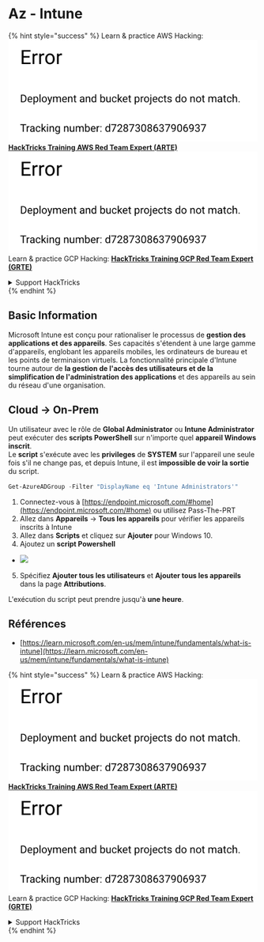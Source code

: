 # Az - Intune

{% hint style="success" %}
Learn & practice AWS Hacking:<img src="../../../.gitbook/assets/image (1) (1).png" alt="" data-size="line">[**HackTricks Training AWS Red Team Expert (ARTE)**](https://training.hacktricks.xyz/courses/arte)<img src="../../../.gitbook/assets/image (1) (1).png" alt="" data-size="line">\
Learn & practice GCP Hacking: <img src="../../../.gitbook/assets/image (2).png" alt="" data-size="line">[**HackTricks Training GCP Red Team Expert (GRTE)**<img src="../../../.gitbook/assets/image (2).png" alt="" data-size="line">](https://training.hacktricks.xyz/courses/grte)

<details>

<summary>Support HackTricks</summary>

* Check the [**subscription plans**](https://github.com/sponsors/carlospolop)!
* **Join the** 💬 [**Discord group**](https://discord.gg/hRep4RUj7f) or the [**telegram group**](https://t.me/peass) or **follow** us on **Twitter** 🐦 [**@hacktricks\_live**](https://twitter.com/hacktricks\_live)**.**
* **Share hacking tricks by submitting PRs to the** [**HackTricks**](https://github.com/carlospolop/hacktricks) and [**HackTricks Cloud**](https://github.com/carlospolop/hacktricks-cloud) github repos.

</details>
{% endhint %}

## Basic Information

Microsoft Intune est conçu pour rationaliser le processus de **gestion des applications et des appareils**. Ses capacités s'étendent à une large gamme d'appareils, englobant les appareils mobiles, les ordinateurs de bureau et les points de terminaison virtuels. La fonctionnalité principale d'Intune tourne autour de **la gestion de l'accès des utilisateurs et de la simplification de l'administration des applications** et des appareils au sein du réseau d'une organisation.

## Cloud -> On-Prem

Un utilisateur avec le rôle de **Global Administrator** ou **Intune Administrator** peut exécuter des **scripts PowerShell** sur n'importe quel **appareil Windows inscrit**.\
Le **script** s'exécute avec les **privileges** de **SYSTEM** sur l'appareil une seule fois s'il ne change pas, et depuis Intune, il est **impossible de voir la sortie** du script.
```powershell
Get-AzureADGroup -Filter "DisplayName eq 'Intune Administrators'"
```
1. Connectez-vous à [https://endpoint.microsoft.com/#home](https://endpoint.microsoft.com/#home) ou utilisez Pass-The-PRT
2. Allez dans **Appareils** -> **Tous les appareils** pour vérifier les appareils inscrits à Intune
3. Allez dans **Scripts** et cliquez sur **Ajouter** pour Windows 10.
4. Ajoutez un **script Powershell**
* ![](<../../../.gitbook/assets/image (264).png>)
5. Spécifiez **Ajouter tous les utilisateurs** et **Ajouter tous les appareils** dans la page **Attributions**.

L'exécution du script peut prendre jusqu'à **une heure**.

## Références

* [https://learn.microsoft.com/en-us/mem/intune/fundamentals/what-is-intune](https://learn.microsoft.com/en-us/mem/intune/fundamentals/what-is-intune)

{% hint style="success" %}
Learn & practice AWS Hacking:<img src="../../../.gitbook/assets/image (1) (1).png" alt="" data-size="line">[**HackTricks Training AWS Red Team Expert (ARTE)**](https://training.hacktricks.xyz/courses/arte)<img src="../../../.gitbook/assets/image (1) (1).png" alt="" data-size="line">\
Learn & practice GCP Hacking: <img src="../../../.gitbook/assets/image (2).png" alt="" data-size="line">[**HackTricks Training GCP Red Team Expert (GRTE)**<img src="../../../.gitbook/assets/image (2).png" alt="" data-size="line">](https://training.hacktricks.xyz/courses/grte)

<details>

<summary>Support HackTricks</summary>

* Check the [**subscription plans**](https://github.com/sponsors/carlospolop)!
* **Join the** 💬 [**Discord group**](https://discord.gg/hRep4RUj7f) or the [**telegram group**](https://t.me/peass) or **follow** us on **Twitter** 🐦 [**@hacktricks\_live**](https://twitter.com/hacktricks\_live)**.**
* **Share hacking tricks by submitting PRs to the** [**HackTricks**](https://github.com/carlospolop/hacktricks) and [**HackTricks Cloud**](https://github.com/carlospolop/hacktricks-cloud) github repos.

</details>
{% endhint %}
